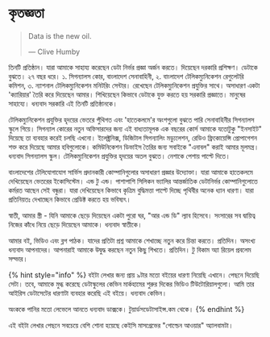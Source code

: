 # কৃতজ্ঞতা

> Data is the new oil. 
>
> — Clive Humby

তিনটি প্রতিষ্ঠান। যারা আমাকে সাহায্য করেছেন ডেটা নির্ভর প্রজ্ঞা অর্জন করতে। দিয়েছেন দরকারি প্রশিক্ষণ। ডেটাকে বুঝতে। ২৭ বছর ধরে। ১. সিগন্যালস কোর, বাংলাদেশ সেনাবাহিনী, ২. বাংলাদেশ টেলিকম্যুনিকেশন রেগুলেটরি কমিশন, ৩. ন্যাশনাল টেলিকম্যুনিকেশন মনিটরিং সেন্টার। রেখেছেন টেলিকম্যুনিকেশন প্রযুক্তির সাথে। অসাধারণ একটা 'ক্যারিয়ার' তৈরি করে দিয়েছেন আমার। শিখিয়েছেন কিভাবে ডেটাকে যুক্ত করতে হয় সরকারি প্রজ্ঞাতে। মানুষের সাহায্যে। ধন্যবাদ সরকারি এই তিনটি প্রতিষ্ঠানকে।

টেলিকম্যুনিকেশন প্রযুক্তির হৃদয়ের ভেতরে পুঁথিগত এবং 'হাতেকলমে'র অংশগুলো বুঝতে পারি সেনাবাহিনীর সিগন্যালস স্কুলে গিয়ে। সিগন্যাল কোরের নতুন অফিসারদের জন্য এই বাধ্যতামূলক এক বছরের কোর্স আমাকে যতোটুকু "ইনসাইট" দিয়েছে তা ব্যবহার করেই চলছি এখনো। ইলেক্ট্রনিক্স, ডিজিটাল সিগন্যালিং মড্যুলেশন, রেডিও ফ্রিকোয়েন্সি প্রোপাগেশন শক্ত করে দিয়েছে আমার হবিগুলোকে। কমিউনিকেশন ডিভাইস তৈরির জন্য সবাইকে "এনাবল" করাই আমার মূলমন্ত্র। ধন্যবাদ সিগন্যালস স্কুল। টেলিকম্যুনিকেশন প্রযুক্তির হৃদয়ের অতল বুঝতে। নেশাকে পেশায় পাল্টে দিতে। 

বাংলাদেশের টেলিযোগাযোগ সার্ভিস প্রদানকারী কোম্পানিগুলোর অসাধারণ প্রজ্ঞার উদ্যোক্তা। যারা আমাকে হাতেকলমে দেখিয়েছেন ভেতরের ইকোসিস্টেম। এন্ড টু এন্ড। পাশাপাশি সিলিকন ভ্যালির আন্তর্জাতিক ডেটানির্ভর কোম্পানিগুলোতে কর্মরত আছেন সেই বন্ধুরা। যারা দেখিয়েছেন  কিভাবে কৃত্রিম বুদ্ধিমত্তা পাল্টে দিচ্ছে পৃথিবীর অনেক ধ্যান ধারণা। যারা প্রতিনিয়তঃ দেখাচ্ছেন কিভাবে প্রেডিক্ট করতে হয় ভবিষ্যৎ। 

স্বাতী, আমার স্ত্রী - যিনি আমাকে ছেড়ে দিয়েছেন একটা পুরো ঘর, "আর এন্ড ডি" ল্যাব হিসেবে। সংসারের সব দ্বায়িত্ব নিজের কাঁধে নিয়ে ছেড়ে দিয়েছেন আমাকে। ধন্যবাদ স্বাতীকে। 

আমার বই, ভিডিও এবং ব্লগ পাঠক। যাদের প্রতিটা প্রশ্ন আমাকে শেখাচ্ছে নতুন করে চিন্তা করতে। প্রতিদিন। অসংখ্য ধন্যবাদ আপনাদের। আপনারাই আমাকে উদ্বুদ্ধ করছেন নতুন কিছু শিখতে। প্রতিদিন। টু বিকাম অ্যা রিয়েল প্রবলেম সল্ভার। 

{% hint style="info" %}
বইটা লেখার জন্য প্রায় ৯টার মতো বইয়ের ধারণা নিয়েছি এখানে। পেছনে দিয়েছি সেটা। তবে, আমাকে মুগ্ধ করেছে ডেটাস্কুলের কেভিন মার্কহামের শুরুর দিকের ভিডিও টিউটোরিয়ালগুলো। আমি তার আইরিস ডেটাসেটের ধারণাটা ব্যবহার করেছি এই বইয়ে। ধন্যবাদ কেভিন। 

অংককে পানির মতো লেভেলে আনতে ধন্যবাদ ডাক্সকে। টুয়ার্ডসডেটাসাইন্স.কম থেকে। 
{% endhint %}

এই বইটা লেখার পেছনে সবচেয়ে বেশি শোনা হয়েছে কেইসি মাসগ্রেভের "গোল্ডেন আওয়ার" অ্যালবামটা। 

